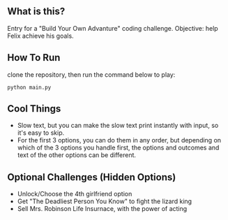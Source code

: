 ## What is this?
Entry for a "Build Your Own Advanture" coding challenge. Objective: help Felix achieve his goals.

## How To Run
clone the repository, then run the command below to play:
```
python main.py
```
## Cool Things
- Slow text, but you can make the slow text print instantly with input, so it's easy to skip. 
- For the first 3 options, you can do them in any order, but depending on which of the 3 options you handle first, the options and outcomes and text of the other options can be different.

## Optional Challenges (Hidden Options)
- Unlock/Choose the 4th girlfriend option
- Get "The Deadliest Person You Know" to fight the lizard king
- Sell Mrs. Robinson Life Insurnace, with the power of acting
